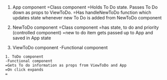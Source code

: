 1. App component
=Class component
=Holds To Do state. Passes To Do down as props to ViewToDo.
=Has handleNewToDo function which updates state whenever new To Do is added from NewToDo component

  1. NewToDo component
  =Class component
  =has state, to do and priority (controlled component)
  =new to do item gets passed up to App and saved in App state

  2. ViewToDo component
  -Functional component

    1. ToDo component
    -Functional component
    =Gets To do information as props from ViewToDo and App
    =On click expands
    =